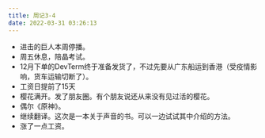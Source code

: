 ```yaml
---
title: 周记3-4
date: 2022-03-31 03:26:13
---
```

- 进击的巨人本周停播。
- 周五休息，陪晶考试。
- 12月下单的DevTerm终于准备发货了，不过先要从广东船运到香港（受疫情影响，货车运输切断了）。
- 工资日提前了15天
- 樱花满开。发了朋友圈。有个朋友说还从来没有见过活的樱花。
- 偶尔《原神》。
- 继续翻译。这次是一本关于声音的书。可以一边试试其中介绍的方法。
- 涨了一点工资。